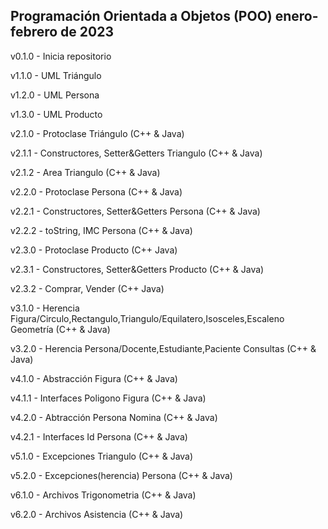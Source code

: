 Programación Orientada a Objetos (POO)
enero-febrero de 2023
-------
v0.1.0 - Inicia repositorio

v1.1.0 - UML Triángulo

v1.2.0 - UML Persona

v1.3.0 - UML Producto

v2.1.0 - Protoclase Triángulo (C++ & Java)

v2.1.1 - Constructores, Setter&Getters Triangulo (C++ & Java)

v2.1.2 - Area Triangulo (C++ & Java)

v2.2.0 - Protoclase Persona (C++ & Java)

v2.2.1 - Constructores, Setter&Getters Persona (C++ & Java)

v2.2.2 - toString, IMC Persona (C++ & Java)

v2.3.0 - Protoclase Producto (C++ Java)

v2.3.1 - Constructores, Setter&Getters Producto (C++ & Java)

v2.3.2 - Comprar, Vender (C++ Java)

v3.1.0 - Herencia Figura/Circulo,Rectangulo,Triangulo/Equilatero,Isosceles,Escaleno Geometría (C++ & Java)

v3.2.0 - Herencia Persona/Docente,Estudiante,Paciente Consultas (C++ & Java)

v4.1.0 - Abstracción Figura (C++ & Java)

v4.1.1 - Interfaces Poligono Figura (C++ & Java)

v4.2.0 - Abtracción Persona Nomina (C++ & Java)

v4.2.1 - Interfaces Id Persona (C++ & Java)

v5.1.0 - Excepciones Triangulo (C++ & Java)

v5.2.0 - Excepciones(herencia) Persona (C++ & Java)

v6.1.0 - Archivos Trigonometria (C++ & Java)

v6.2.0 - Archivos Asistencia (C++ & Java)

